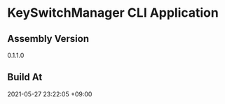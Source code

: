 KeySwitchManager CLI Application
==============================

## Assembly Version

0.1.1.0

## Build At

2021-05-27 23:22:05 +09:00
